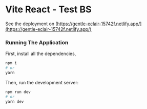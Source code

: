 # Vite React - Test BS

See the deployment on [https://gentle-eclair-15742f.netlify.app/](https://gentle-eclair-15742f.netlify.app/)


### Running The Application
First, install all the dependencies,
```bash
npm i
# or
yarn
```

Then, run the development server:

```bash
npm run dev
# or
yarn dev